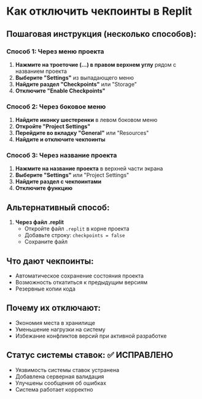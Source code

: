 # Как отключить чекпоинты в Replit

## Пошаговая инструкция (несколько способов):

### Способ 1: Через меню проекта
1. **Нажмите на троеточие (...) в правом верхнем углу** рядом с названием проекта
2. **Выберите "Settings"** из выпадающего меню
3. **Найдите раздел "Checkpoints"** или "Storage"
4. **Отключите "Enable Checkpoints"**

### Способ 2: Через боковое меню
1. **Найдите иконку шестеренки** в левом боковом меню
2. **Откройте "Project Settings"**
3. **Перейдите во вкладку "General"** или "Resources"
4. **Найдите и отключите чекпоинты**

### Способ 3: Через название проекта
1. **Нажмите на название проекта** в верхней части экрана
2. **Выберите "Settings"** или "Project Settings"
3. **Найдите раздел с чекпоинтами**
4. **Отключите функцию**

## Альтернативный способ:

1. **Через файл .replit**
   - Откройте файл `.replit` в корне проекта
   - Добавьте строку: `checkpoints = false`
   - Сохраните файл

## Что дают чекпоинты:
- Автоматическое сохранение состояния проекта
- Возможность откатиться к предыдущим версиям
- Резервные копии кода

## Почему их отключают:
- Экономия места в хранилище
- Уменьшение нагрузки на систему
- Избежание конфликтов версий при активной разработке

## Статус системы ставок: ✅ ИСПРАВЛЕНО
- Уязвимость системы ставок устранена
- Добавлена серверная валидация
- Улучшены сообщения об ошибках
- Система работает корректно